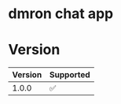 # dmron chat app

# Version

| Version | Supported          |
| ------- | ------------------ |
| 1.0.0   | :white_check_mark: |

